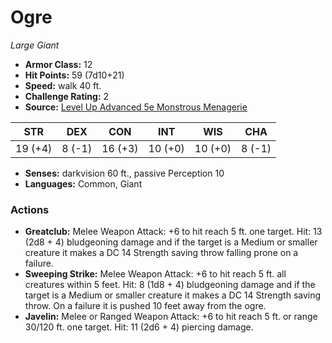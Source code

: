 # Ogre

*Large* *Giant*

- **Armor Class:** 12
- **Hit Points:** 59 (7d10+21)
- **Speed:** walk 40 ft.
- **Challenge Rating:** 2
- **Source:** [Level Up Advanced 5e Monstrous Menagerie](https://www.levelup5e.com)

| STR | DEX | CON | INT | WIS | CHA |
| --- | --- | --- | --- | --- | --- |
| 19 (+4) | 8 (-1) | 16 (+3) | 10 (+0) | 10 (+0) | 8 (-1) |

- **Senses:** darkvision 60 ft., passive Perception 10
- **Languages:** Common, Giant
### Actions
- **Greatclub:** Melee Weapon Attack: +6 to hit  reach 5 ft.  one target. Hit: 13 (2d8 + 4) bludgeoning damage  and if the target is a Medium or smaller creature  it makes a DC 14 Strength saving throw  falling prone on a failure.
- **Sweeping Strike:** Melee Weapon Attack: +6 to hit  reach 5 ft.  all creatures within 5 feet. Hit: 8 (1d8 + 4) bludgeoning damage  and if the target is a Medium or smaller creature  it makes a DC 14 Strength saving throw. On a failure  it is pushed 10 feet away from the ogre.
- **Javelin:** Melee or Ranged Weapon Attack: +6 to hit  reach 5 ft. or range 30/120 ft.  one target. Hit: 11 (2d6 + 4) piercing damage.

